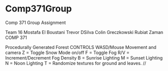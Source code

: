 # Comp371Group
Comp 371 Group Assignment

Team 16
Mostafa El Boustani
Trevor DSilva
Colin Greczkowski
Rubiat Zaman
COMP 371


Procedurally Generated Forest
CONTROLS
WASD/Mouse Movement and camera
Z = Toggle Snow Mode  on/off
F = Toggle Fog
R/V = Increment/Decrement Fog Density
B = Sunrise Lighting
M = Sunset Lighting
N = Noon Lighting
T = Randomize textures for ground and leaves.
//
